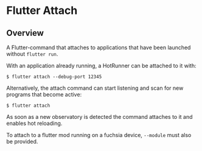 # Flutter Attach

## Overview

A Flutter-command that attaches to applications that have been launched
without `flutter run`.

With an application already running, a HotRunner can be attached to it
with:
```
$ flutter attach --debug-port 12345
```

Alternatively, the attach command can start listening and scan for new
programs that become active:
```
$ flutter attach
```
As soon as a new observatory is detected the command attaches to it and
enables hot reloading.

To attach to a flutter mod running on a fuchsia device, `--module` must
also be provided.
